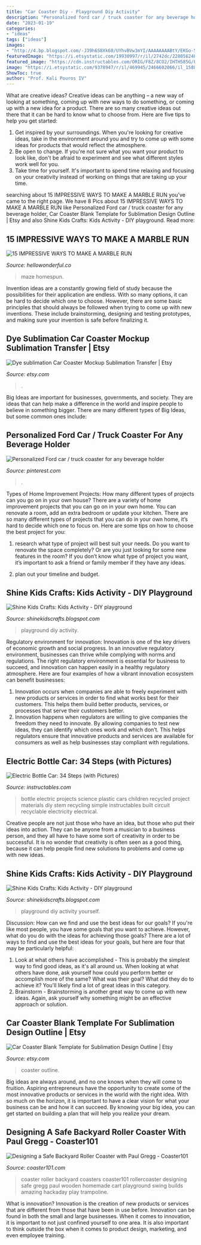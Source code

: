 ```yaml
---
title: "Car Coaster Diy - Playground Diy Activity"
description: "Personalized ford car / truck coaster for any beverage holder"
date: "2023-01-19"
categories:
- "ideas"
tags: ["ideas"]
images:
- "http://4.bp.blogspot.com/-J39h6S8Xk68/UYhvBVw3mYI/AAAAAAAABtY/EKGo-5HlruY/s1600/IMG_5020.jpg"
featuredImage: "https://i.etsystatic.com/19930997/r/il/2742dc/2280562483/il_794xN.2280562483_ml64.jpg"
featured_image: "https://cdn.instructables.com/ORIG/F8Z/8CO2/IHTH585G/F8Z8CO2IHTH585G.jpg?width=1296"
image: "https://i.etsystatic.com/9378947/r/il/469945/2466602066/il_1588xN.2466602066_pfc8.jpg"
ShowToc: true
author: "Prof. Kali Pouros IV"
---
```



What are creative ideas?
Creative ideas can be anything – a new way of looking at something, coming up with new ways to do something, or coming up with a new idea for a product. There are so many creative ideas out there that it can be hard to know what to choose from. Here are five tips to help you get started: 
1) Get inspired by your surroundings. When you're looking for creative ideas, take in the environment around you and try to come up with some ideas for products that would reflect the atmosphere. 
2) Be open to change. If you're not sure what you want your product to look like, don't be afraid to experiment and see what different styles work well for you. 
3) Take time for yourself. It's important to spend time relaxing and focusing on your creativity instead of working on things that are taking up your time.

	

		
searching about 15 IMPRESSIVE WAYS TO MAKE A MARBLE RUN you've came to the right page. We have 8 Pics about 15 IMPRESSIVE WAYS TO MAKE A MARBLE RUN like Personalized Ford car / truck coaster for any beverage holder, Car Coaster Blank Template for Sublimation Design Outline | Etsy and also Shine Kids Crafts: Kids Activity - DIY playground. Read more:
		
    
## 15 IMPRESSIVE WAYS TO MAKE A MARBLE RUN

<img loading=lazy src="https://www.hellowonderful.co/ckfinder/userfiles/images/015-1.JPG" onerror="this.onerror=null;this.src='https://tse4.mm.bing.net/th?id=OIP.27gAjeV_ai5I6N-T1sL51QHaJ4&amp;pid=15.1';" alt="15 IMPRESSIVE WAYS TO MAKE A MARBLE RUN">

_Source: hellowonderful.co_

>maze homespun. 

	

Invention ideas are a constantly growing field of study because the possibilities for their application are endless. With so many options, it can be hard to decide which one to choose. However, there are some basic principles that should always be followed when trying to come up with new inventions. These include brainstorming, designing and testing prototypes, and making sure your invention is safe before finalizing it.

    
## Dye Sublimation Car Coaster Mockup Sublimation Transfer | Etsy

<img loading=lazy src="https://i.etsystatic.com/19930997/r/il/2742dc/2280562483/il_794xN.2280562483_ml64.jpg" onerror="this.onerror=null;this.src='https://tse2.mm.bing.net/th?id=OIP._zuNYYVRQGYXDf-8pIkUNwHaFu&amp;pid=15.1';" alt="Dye sublimation Car Coaster Mockup Sublimation Transfer | Etsy">

_Source: etsy.com_

>. 

	

Big Ideas are important for businesses, governments, and society. They are ideas that can help make a difference in the world and inspire people to believe in something bigger. There are many different types of Big Ideas, but some common ones include: 

    
## Personalized Ford Car / Truck Coaster For Any Beverage Holder

<img loading=lazy src="https://i.pinimg.com/736x/e7/6c/18/e76c181d3daf7f51a93bbc971590ab28.jpg" onerror="this.onerror=null;this.src='https://tse1.mm.bing.net/th?id=OIP.iigFe7a1ROOXbRLh8iTgLQHaJ3&amp;pid=15.1';" alt="Personalized Ford car / truck coaster for any beverage holder">

_Source: pinterest.com_

>. 

	

Types of Home Improvement Projects: How many different types of projects can you go on in your own house?
There are a variety of home improvement projects that you can go on in your own home. You can renovate a room, add an extra bedroom or update your kitchen. There are so many different types of projects that you can do in your own home, it’s hard to decide which one to focus on. Here are some tips on how to choose the best project for you: 
1. research what type of project will best suit your needs. Do you want to renovate the space completely? Or are you just looking for some new features in the room? If you don’t know what type of project you want, it’s important to ask a friend or family member if they have any ideas. 

2. plan out your timeline and budget.

    
## Shine Kids Crafts: Kids Activity - DIY Playground

<img loading=lazy src="https://1.bp.blogspot.com/-LYty3e4BeLs/UYhu9t3ihLI/AAAAAAAABtQ/2Iv2iFCt3I0/s1600/IMG_5017.jpg" onerror="this.onerror=null;this.src='https://tse2.mm.bing.net/th?id=OIP.FuVhiQNhlsrCZWLgxZzMuwHaFj&amp;pid=15.1';" alt="Shine Kids Crafts: Kids Activity - DIY playground">

_Source: shinekidscrafts.blogspot.com_

>playground diy activity. 

	

Regulatory environment for innovation:
Innovation is one of the key drivers of economic growth and social progress. In an innovative regulatory environment, businesses can thrive while complying with norms and regulations. The right regulatory environment is essential for business to succeed, and innovation can happen easily in a healthy regulatory atmosphere. Here are four examples of how a vibrant innovation ecosystem can benefit businesses: 
1) Innovation occurs when companies are able to freely experiment with new products or services in order to find what works best for their customers. This helps them build better products, services, or processes that serve their customers better.
2) Innovation happens when regulators are willing to give companies the freedom they need to innovate. By allowing companies to test new ideas, they can identify which ones work and which don’t. This helps regulators ensure that innovative products and services are available for consumers as well as help businesses stay compliant with regulations.

    
## Electric Bottle Car: 34 Steps (with Pictures)

<img loading=lazy src="https://cdn.instructables.com/ORIG/F8Z/8CO2/IHTH585G/F8Z8CO2IHTH585G.jpg?width=1296" onerror="this.onerror=null;this.src='https://tse2.mm.bing.net/th?id=OIP.Ku61MWUmm0cokZf85T8ByQHaGL&amp;pid=15.1';" alt="Electric Bottle Car: 34 Steps (with Pictures)">

_Source: instructables.com_

>bottle electric projects science plastic cars children recycled project materials diy stem recycling simple instructables built circuit recyclable electricity electrical. 

	

Creative people are not just those who have an idea, but those who put their ideas into action. They can be anyone from a musician to a business person, and they all have to have some sort of creativity in order to be successful. It is no wonder that creativity is often seen as a good thing, because it can help people find new solutions to problems and come up with new ideas.

    
## Shine Kids Crafts: Kids Activity - DIY Playground

<img loading=lazy src="http://4.bp.blogspot.com/-J39h6S8Xk68/UYhvBVw3mYI/AAAAAAAABtY/EKGo-5HlruY/s1600/IMG_5020.jpg" onerror="this.onerror=null;this.src='https://tse2.mm.bing.net/th?id=OIP.5v4Mv0Cp4tfkycXzYqFbrAHaFj&amp;pid=15.1';" alt="Shine Kids Crafts: Kids Activity - DIY playground">

_Source: shinekidscrafts.blogspot.com_

>playground diy activity yourself. 

	

Discussion: How can we find and use the best ideas for our goals?
If you're like most people, you have some goals that you want to achieve. However, what do you do with the ideas for achieving those goals? 
There are a lot of ways to find and use the best ideas for your goals, but here are four that may be particularly helpful: 

1) Look at what others have accomplished - This is probably the simplest way to find good ideas, as it's all around us. When looking at what others have done, ask yourself how could you perform better or accomplish more of the same? What was their goal? What did they do to achieve it? You'll likely find a lot of great ideas in this category. 
2) Brainstorm - Brainstorming is another great way to come up with new ideas. Again, ask yourself why something might be an effective approach or solution.

    
## Car Coaster Blank Template For Sublimation Design Outline | Etsy

<img loading=lazy src="https://i.etsystatic.com/9378947/r/il/469945/2466602066/il_1588xN.2466602066_pfc8.jpg" onerror="this.onerror=null;this.src='https://tse4.mm.bing.net/th?id=OIP.EJFPz5MWqBWOHa6D1HU_TgHaHa&amp;pid=15.1';" alt="Car Coaster Blank Template for Sublimation Design Outline | Etsy">

_Source: etsy.com_

>coaster outline. 

	

Big ideas are always around, and no one knows when they will come to fruition. Aspiring entrepreneurs have the opportunity to create some of the most innovative products or services in the world with the right idea. With so much on the horizon, it is important to have a clear vision for what your business can be and how it can succeed. By knowing your big idea, you can get started on building a plan that will help you realize your dream.

    
## Designing A Safe Backyard Roller Coaster With Paul Gregg - Coaster101

<img loading=lazy src="https://www.coaster101.com/wp-content/uploads/2016/07/20150321_115529.jpg" onerror="this.onerror=null;this.src='https://tse3.mm.bing.net/th?id=OIP.0cE3skSh3gQyoOFoLD8iFwHaFj&amp;pid=15.1';" alt="Designing a Safe Backyard Roller Coaster with Paul Gregg - Coaster101">

_Source: coaster101.com_

>coaster roller backyard coasters coaster101 rollercoaster designing safe gregg paul wooden homemade cart playground swing builds amazing hackaday play trampoline. 

	

What is innovation?
Innovation is the creation of new products or services that are different from those that have been in use before. Innovation can be found in both the small and large businesses. When it comes to innovation, it is important to not just confined yourself to one area. It is also important to think outside the box when it comes to product design, marketing, and even employee training.

